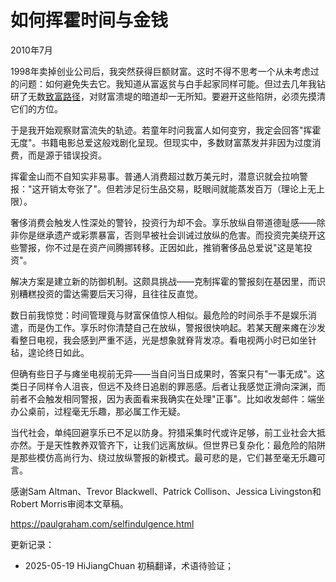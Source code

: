 


# 如何挥霍时间与金钱

2010年7月

1998年卖掉创业公司后，我突然获得巨额财富。这时不得不思考一个从未考虑过的问题：如何避免失去它。我知道从富返贫与白手起家同样可能。但过去几年我钻研了无数[致富路径](https://hijiangchuan.com/paulgraham/028-How-to-Make-Wealth)，对财富溃堤的暗道却一无所知。要避开这些陷阱，必须先摸清它们的方位。

于是我开始观察财富流失的轨迹。若童年时问我富人如何变穷，我定会回答"挥霍无度"。书籍电影总爱这般戏剧化呈现。但现实中，多数财富蒸发并非因为过度消费，而是源于错误投资。

挥霍金山而不自知实非易事。普通人消费超过数万美元时，潜意识就会拉响警报："这开销太夸张了"。但若涉足衍生品交易，眨眼间就能蒸发百万（理论上无上限）。

奢侈消费会触发人性深处的警铃，投资行为却不会。享乐放纵自带道德耻感——除非你是继承遗产或彩票暴富，否则早被社会训诫过放纵的危害。而投资完美绕开这些警报，你不过是在资产间腾挪转移。正因如此，推销奢侈品总爱说"这是笔投资"。

解决方案是建立新的防御机制。这颇具挑战——克制挥霍的警报刻在基因里，而识别糟糕投资的雷达需要后天习得，且往往反直觉。

数日前我惊觉：时间管理竟与财富保值惊人相似。最危险的时间杀手不是娱乐消遣，而是伪工作。享乐时你清楚自己在放纵，警报很快响起。若某天醒来瘫在沙发看整日电视，我会感到严重不适，光是想象就脊背发凉。看电视两小时已如坐针毡，遑论终日如此。

但确有些日子与瘫坐电视前无异——当自问当日成果时，答案只有"一事无成"。这类日子同样令人沮丧，但远不及终日追剧的罪恶感。后者让我感觉正滑向深渊，而前者不会触发相同警报，因为表面看来我确实在处理"正事"。比如收发邮件：端坐办公桌前，过程毫无乐趣，那必属工作无疑。

当代社会，单纯回避享乐已不足以防身。狩猎采集时代或许足够，前工业社会大抵亦然。于是天性教养双管齐下，让我们远离放纵。但世界已复杂化：最危险的陷阱是那些模仿高尚行为、绕过放纵警报的新模式。最可悲的是，它们甚至毫无乐趣可言。

感谢Sam Altman、Trevor Blackwell、Patrick Collison、Jessica Livingston和Robert Morris审阅本文草稿。

https://paulgraham.com/selfindulgence.html



更新记录：
- 2025-05-19 HiJiangChuan 初稿翻译，术语待验证；
